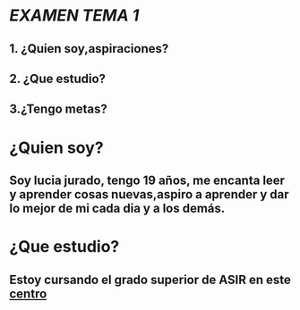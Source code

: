 # *EXAMEN TEMA 1*

## 1. ¿Quien soy,aspiraciones?
## 2. ¿Que estudio?
## 3.¿Tengo metas?







# ¿Quien soy?
## Soy lucia jurado, tengo 19 años, me encanta leer y aprender cosas nuevas,aspiro a aprender y dar lo mejor de mi cada dia y a los demás.


# ¿Que estudio?
## Estoy cursando el grado superior de ASIR en este [centro](https://ramonycajal.net/nuestro-centro/)
